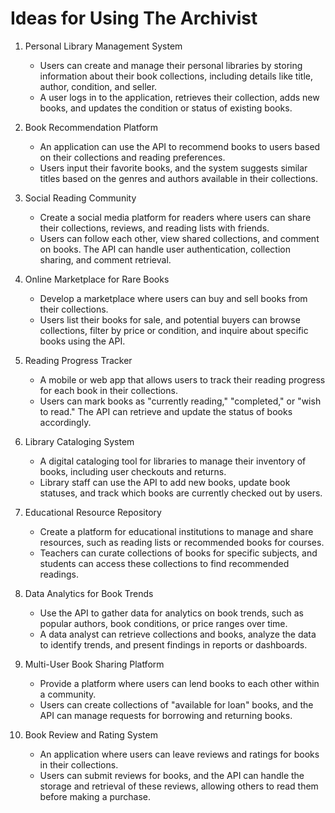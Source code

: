 # Ideas for Using The Archivist

1. Personal Library Management System

    * Users can create and manage their personal libraries by storing information about their book collections, including details like title, author, condition, and seller.
    * A user logs in to the application, retrieves their collection, adds new books, and updates the condition or status of existing books.  

2. Book Recommendation Platform

    * An application can use the API to recommend books to users based on their collections and reading preferences.
    * Users input their favorite books, and the system suggests similar titles based on the genres and authors available in their collections.  

3. Social Reading Community
    * Create a social media platform for readers where users can share their collections, reviews, and reading lists with friends.
    * Users can follow each other, view shared collections, and comment on books. The API can handle user authentication, collection sharing, and comment retrieval.  

4. Online Marketplace for Rare Books
    * Develop a marketplace where users can buy and sell books from their collections.
    * Users list their books for sale, and potential buyers can browse collections, filter by price or condition, and inquire about specific books using the API.  

5. Reading Progress Tracker
    * A mobile or web app that allows users to track their reading progress for each book in their collections.
    * Users can mark books as "currently reading," "completed," or "wish to read." The API can retrieve and update the status of books accordingly.  

6. Library Cataloging System
    * A digital cataloging tool for libraries to manage their inventory of books, including user checkouts and returns.
    * Library staff can use the API to add new books, update book statuses, and track which books are currently checked out by users.  

7. Educational Resource Repository
    * Create a platform for educational institutions to manage and share resources, such as reading lists or recommended books for courses.
    * Teachers can curate collections of books for specific subjects, and students can access these collections to find recommended readings.  

8. Data Analytics for Book Trends
    * Use the API to gather data for analytics on book trends, such as popular authors, book conditions, or price ranges over time.
    * A data analyst can retrieve collections and books, analyze the data to identify trends, and present findings in reports or dashboards.  

9. Multi-User Book Sharing Platform
    * Provide a platform where users can lend books to each other within a community.
    * Users can create collections of "available for loan" books, and the API can manage requests for borrowing and returning books.  

10. Book Review and Rating System
    * An application where users can leave reviews and ratings for books in their collections.
    * Users can submit reviews for books, and the API can handle the storage and retrieval of these reviews, allowing others to read them before making a purchase.  